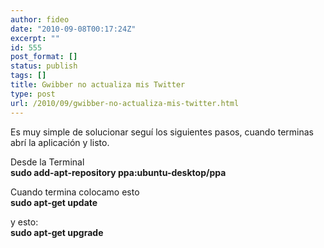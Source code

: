 ```yaml
---
author: fideo
date: "2010-09-08T00:17:24Z"
excerpt: ""
id: 555
post_format: []
status: publish
tags: []
title: Gwibber no actualiza mis Twitter
type: post
url: /2010/09/gwibber-no-actualiza-mis-twitter.html
---
```

Es muy simple de solucionar seguí los siguientes pasos, cuando terminas abrí la aplicación y listo.

Desde la Terminal  
**sudo add-apt-repository ppa:ubuntu-desktop/ppa**

Cuando termina colocamo esto  
**sudo apt-get update**

y esto:  
**sudo apt-get upgrade**
